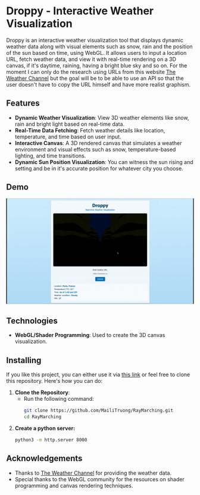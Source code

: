 # Droppy - Interactive Weather Visualization

Droppy is an interactive weather visualization tool that displays dynamic weather data along with visual elements such as snow, rain and the position of the sun based on time, using WebGL. It allows users to input a location URL, fetch weather data, and view it with real-time rendering on a 3D canvas, if it's daytime, raining, having a bright blue sky and so on. For the moment I can only do the research using URLs from this website [The Weather Channel](https://weather.com/) but the goal will be to be able to use an API so that the user doesn't have to copy the URL himself and have more realist graphism. 

## Features

- **Dynamic Weather Visualization**: View 3D weather elements like snow, rain and bright light based on real-time data.
- **Real-Time Data Fetching**: Fetch weather details like location, temperature, and time based on user input.
- **Interactive Canvas**: A 3D rendered canvas that simulates a weather environment and visual effects such as snow, temperature-based lighting, and time transitions.
- **Dynamic Sun Position Visualization**: You can witness the sun rising and setting and be in it's accurate position for whatever city you choose.

## Demo

![Droppy Demo](demo.gif)

## Technologies 

- **WebGL/Shader Programming**: Used to create the 3D canvas visualization.

## Installing

If you like this project, you can either use it via [this link](https://mailitruong.github.io/RayMarching/) or feel free to clone this repository. Here's how you can do:

1. **Clone the Repository**:
   - Run the following command:
     ```bash
     git clone https://github.com/MailiTruong/RayMarching.git
     cd RayMarching
     ```
2. **Create a python server:**
     ```bash
     python3 -m http.server 8000
     ```
     
## Acknowledgements

- Thanks to [The Weather Channel](https://weather.com/) for providing the weather data.
- Special thanks to the WebGL community for the resources on shader programming and canvas rendering techniques.

